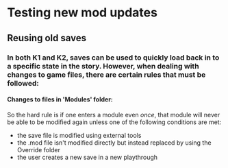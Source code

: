 # Testing new mod updates

## Reusing old saves

### In both K1 and K2, saves can be used to quickly load back in to a specific state in the story. However, when dealing with changes to game files, there are certain rules that must be followed:

#### Changes to files in 'Modules' folder:
So the hard rule is if one enters a module even *once*, that module will never be able to be modified again unless one of the following conditions are met:
- the save file is modified using external tools
- the .mod file isn't modified directly but instead replaced by using the Override folder
- the user creates a new save in a new playthrough